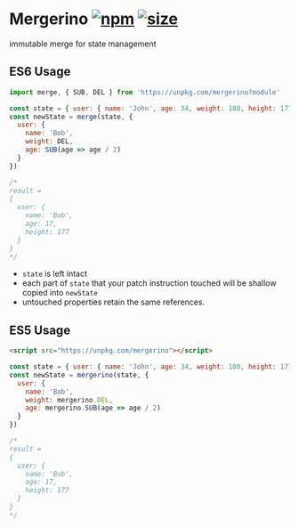 # Mergerino [![npm](https://img.shields.io/npm/v/mergerino.svg)](https://www.npmjs.com/package/mergerino) [![size](https://img.badgesize.io/https://unpkg.com/mergerino@latest.png?label=gzip&color=blue&compression=gzip)](https://unpkg.com/mergerino@latest)

immutable merge for state management

## ES6 Usage

```js
import merge, { SUB, DEL } from 'https://unpkg.com/mergerino?module'

const state = { user: { name: 'John', age: 34, weight: 180, height: 177 } }
const newState = merge(state, {
  user: {
    name: 'Bob',
    weight: DEL,
    age: SUB(age => age / 2)
  }
})

/*
result = 
{
  user: {
    name: 'Bob',
    age: 17,
    height: 177
  }
}
*/
```

- `state` is left intact
- each part of `state` that your patch instruction touched will be shallow copied into `newState`
- untouched properties retain the same references.

## ES5 Usage

```html
<script src="https://unpkg.com/mergerino"></script>
```

```js
const state = { user: { name: 'John', age: 34, weight: 180, height: 177 } }
const newState = mergerino(state, {
  user: {
    name: 'Bob',
    weight: mergerino.DEL,
    age: mergerino.SUB(age => age / 2)
  }
})

/*
result = 
{
  user: {
    name: 'Bob',
    age: 17,
    height: 177
  }
}
*/
```

